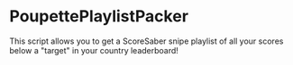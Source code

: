 # PoupettePlaylistPacker
This script allows you to get a ScoreSaber snipe playlist of all your scores below a "target" in your country leaderboard!
